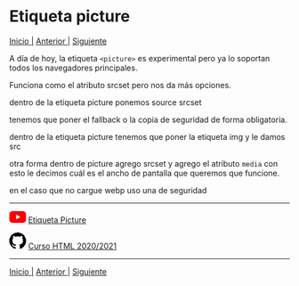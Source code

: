 # Etiqueta picture

[Inicio |]() [Anterior |](4atributo_srcset.md) [Siguiente](6etiqueta_audio.md)  

A día de hoy, la etiqueta `<picture>` es experimental pero ya lo soportan todos los navegadores principales.

Funciona como el atributo srcset pero nos da más opciones. 

dentro de la etiqueta picture ponemos source srcset 

tenemos que poner el fallback o la copia de seguridad de forma obligatoria.

dentro de la etiqueta picture tenemos que poner la etiqueta img y le damos src


otra forma
 dentro de picture agrego srcset y agrego el atributo `media` con esto le decimos cuál es el ancho de pantalla que queremos que funcione.

 en el caso que no cargue webp uso una de seguridad

---
![youtube logo](assets/youtube_logo_30.png) [Etiqueta Picture](https://youtu.be/WXV-Nv-cOuU)

![github logo](assets/github_logo_30.png) [Curso HTML 2020/2021](https://github.com/DorianDesings/html-2020-2021)  

---

[Inicio |]() [Anterior |](4atributo_srcset.md) [Siguiente](6etiqueta_audio.md)  
